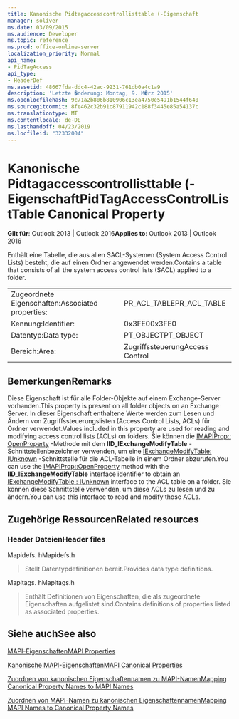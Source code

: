 ```yaml
---
title: Kanonische Pidtagaccesscontrollisttable (-Eigenschaft
manager: soliver
ms.date: 03/09/2015
ms.audience: Developer
ms.topic: reference
ms.prod: office-online-server
localization_priority: Normal
api_name:
- PidTagAccess
api_type:
- HeaderDef
ms.assetid: 48667fda-ddc4-42ac-9231-761db0a4c1a9
description: 'Letzte �nderung: Montag, 9. M�rz 2015'
ms.openlocfilehash: 9c71a2b806b810906c13ea4750e5491b1544f640
ms.sourcegitcommit: 8fe462c32b91c87911942c188f3445e85a54137c
ms.translationtype: MT
ms.contentlocale: de-DE
ms.lasthandoff: 04/23/2019
ms.locfileid: "32332004"
---
```

# <a name="pidtagaccesscontrollisttable-canonical-property"></a><span data-ttu-id="0ad8d-103">Kanonische Pidtagaccesscontrollisttable (-Eigenschaft</span><span class="sxs-lookup"><span data-stu-id="0ad8d-103">PidTagAccessControlListTable Canonical Property</span></span>

  
  
<span data-ttu-id="0ad8d-104">**Gilt für**: Outlook 2013 | Outlook 2016</span><span class="sxs-lookup"><span data-stu-id="0ad8d-104">**Applies to**: Outlook 2013 | Outlook 2016</span></span> 
  
<span data-ttu-id="0ad8d-105">Enthält eine Tabelle, die aus allen SACL-Systemen (System Access Control Lists) besteht, die auf einen Ordner angewendet werden.</span><span class="sxs-lookup"><span data-stu-id="0ad8d-105">Contains a table that consists of all the system access control lists (SACL) applied to a folder.</span></span>
  
|||
|:-----|:-----|
|<span data-ttu-id="0ad8d-106">Zugeordnete Eigenschaften:</span><span class="sxs-lookup"><span data-stu-id="0ad8d-106">Associated properties:</span></span>  <br/> |<span data-ttu-id="0ad8d-107">PR_ACL_TABLE</span><span class="sxs-lookup"><span data-stu-id="0ad8d-107">PR_ACL_TABLE</span></span>  <br/> |
|<span data-ttu-id="0ad8d-108">Kennung:</span><span class="sxs-lookup"><span data-stu-id="0ad8d-108">Identifier:</span></span>  <br/> |<span data-ttu-id="0ad8d-109">0x3FE0</span><span class="sxs-lookup"><span data-stu-id="0ad8d-109">0x3FE0</span></span>  <br/> |
|<span data-ttu-id="0ad8d-110">Datentyp:</span><span class="sxs-lookup"><span data-stu-id="0ad8d-110">Data type:</span></span>  <br/> |<span data-ttu-id="0ad8d-111">PT_OBJECT</span><span class="sxs-lookup"><span data-stu-id="0ad8d-111">PT_OBJECT</span></span>  <br/> |
|<span data-ttu-id="0ad8d-112">Bereich:</span><span class="sxs-lookup"><span data-stu-id="0ad8d-112">Area:</span></span>  <br/> |<span data-ttu-id="0ad8d-113">Zugriffssteuerung</span><span class="sxs-lookup"><span data-stu-id="0ad8d-113">Access Control</span></span>  <br/> |
   
## <a name="remarks"></a><span data-ttu-id="0ad8d-114">Bemerkungen</span><span class="sxs-lookup"><span data-stu-id="0ad8d-114">Remarks</span></span>

<span data-ttu-id="0ad8d-115">Diese Eigenschaft ist für alle Folder-Objekte auf einem Exchange-Server vorhanden.</span><span class="sxs-lookup"><span data-stu-id="0ad8d-115">This property is present on all folder objects on an Exchange Server.</span></span> <span data-ttu-id="0ad8d-116">In dieser Eigenschaft enthaltene Werte werden zum Lesen und Ändern von Zugriffssteuerungslisten (Access Control Lists, ACLs) für Ordner verwendet.</span><span class="sxs-lookup"><span data-stu-id="0ad8d-116">Values included in this property are used for reading and modifying access control lists (ACLs) on folders.</span></span> <span data-ttu-id="0ad8d-117">Sie können die [IMAPIProp:: OpenProperty](imapiprop-openproperty.md) -Methode mit dem **IID_IExchangeModifyTable** -Schnittstellenbezeichner verwenden, um eine [IExchangeModifyTable: IUnknown](iexchangemodifytableiunknown.md) -Schnittstelle für die ACL-Tabelle in einem Ordner abzurufen.</span><span class="sxs-lookup"><span data-stu-id="0ad8d-117">You can use the [IMAPIProp::OpenProperty](imapiprop-openproperty.md) method with the **IID_IExchangeModifyTable** interface identifier to obtain an [IExchangeModifyTable : IUnknown](iexchangemodifytableiunknown.md) interface to the ACL table on a folder.</span></span> <span data-ttu-id="0ad8d-118">Sie können diese Schnittstelle verwenden, um diese ACLs zu lesen und zu ändern.</span><span class="sxs-lookup"><span data-stu-id="0ad8d-118">You can use this interface to read and modify those ACLs.</span></span> 
  
## <a name="related-resources"></a><span data-ttu-id="0ad8d-119">Zugehörige Ressourcen</span><span class="sxs-lookup"><span data-stu-id="0ad8d-119">Related resources</span></span>

### <a name="header-files"></a><span data-ttu-id="0ad8d-120">Header Dateien</span><span class="sxs-lookup"><span data-stu-id="0ad8d-120">Header files</span></span>

<span data-ttu-id="0ad8d-121">Mapidefs. h</span><span class="sxs-lookup"><span data-stu-id="0ad8d-121">Mapidefs.h</span></span>
  
> <span data-ttu-id="0ad8d-122">Stellt Datentypdefinitionen bereit.</span><span class="sxs-lookup"><span data-stu-id="0ad8d-122">Provides data type definitions.</span></span>
    
<span data-ttu-id="0ad8d-123">Mapitags. h</span><span class="sxs-lookup"><span data-stu-id="0ad8d-123">Mapitags.h</span></span>
  
> <span data-ttu-id="0ad8d-124">Enthält Definitionen von Eigenschaften, die als zugeordnete Eigenschaften aufgelistet sind.</span><span class="sxs-lookup"><span data-stu-id="0ad8d-124">Contains definitions of properties listed as associated properties.</span></span>
    
## <a name="see-also"></a><span data-ttu-id="0ad8d-125">Siehe auch</span><span class="sxs-lookup"><span data-stu-id="0ad8d-125">See also</span></span>



[<span data-ttu-id="0ad8d-126">MAPI-Eigenschaften</span><span class="sxs-lookup"><span data-stu-id="0ad8d-126">MAPI Properties</span></span>](mapi-properties.md)
  
[<span data-ttu-id="0ad8d-127">Kanonische MAPI-Eigenschaften</span><span class="sxs-lookup"><span data-stu-id="0ad8d-127">MAPI Canonical Properties</span></span>](mapi-canonical-properties.md)
  
[<span data-ttu-id="0ad8d-128">Zuordnen von kanonischen Eigenschaftennamen zu MAPI-Namen</span><span class="sxs-lookup"><span data-stu-id="0ad8d-128">Mapping Canonical Property Names to MAPI Names</span></span>](mapping-canonical-property-names-to-mapi-names.md)
  
[<span data-ttu-id="0ad8d-129">Zuordnen von MAPI-Namen zu kanonischen Eigenschaftennamen</span><span class="sxs-lookup"><span data-stu-id="0ad8d-129">Mapping MAPI Names to Canonical Property Names</span></span>](mapping-mapi-names-to-canonical-property-names.md)

